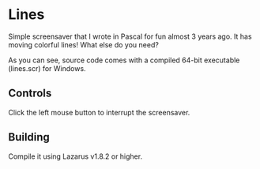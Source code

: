 # Lines
 Simple screensaver that I wrote in Pascal for fun almost 3 years ago.
 It has moving colorful lines! What else do you need? 
 
 As you can see,
 source code comes with a compiled 64-bit executable (lines.scr) for
 Windows.
 
## Controls
 Click the left mouse button to interrupt the screensaver.

## Building
 Compile it using Lazarus v1.8.2 or higher.
